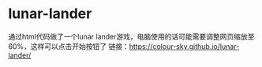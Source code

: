 # lunar-lander
通过html代码做了一个lunar lander游戏，电脑使用的话可能需要调整网页缩放至60%，这样可以点击开始按钮了
链接：https://colour-sky.github.io/lunar-lander/

